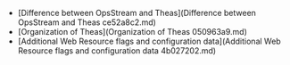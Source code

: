 * [Difference between OpsStream and Theas](Difference between OpsStream and Theas ce52a8c2.md)
* [Organization of Theas](Organization of Theas 050963a9.md)
* [Additional Web Resource flags and configuration data](Additional Web Resource flags and configuration data 4b027202.md)